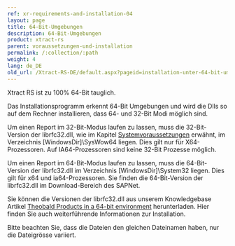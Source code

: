 ```yaml
---
ref: xr-requirements-and-installation-04
layout: page
title: 64-Bit-Umgebungen
description: 64-Bit-Umgebungen
product: xtract-rs
parent: voraussetzungen-und-installation
permalink: /:collection/:path
weight: 4
lang: de_DE
old_url: /Xtract-RS-DE/default.aspx?pageid=installation-unter-64-bit-umgebungen
---
```


Xtract RS ist zu 100% 64-Bit tauglich.

Das Installationsprogramm erkennt 64-Bit Umgebungen und wird die Dlls so auf dem Rechner installieren, dass 64- und 32-Bit Modi möglich sind.

Um einen Report im 32-Bit-Modus laufen zu lassen, muss die 32-Bit-Version der librfc32.dll, wie im Kapitel [Systemvoraussetzungen](./systemvoraussetzungen) erwähnt, im Verzeichnis [WindowsDir]\SysWow64 liegen. Dies gilt nur für X64-Prozessoren. Auf IA64-Prozessoren sind keine 32-Bit Prozesse möglich.

Um einen Report im 64-Bit-Modus laufen zu lassen, muss die 64-Bit-Version der librfc32.dll im Verzeichnis [WindowsDir]\System32 liegen. Dies gilt für x64 und ia64-Prozessoren. Sie finden die 64-Bit-Version der librfc32.dll im Download-Bereich des SAPNet.

Sie können die Versionen der librfc32.dll aus unserem Knowledgebase Artikel [Theobald Products in a 64-bit environment](https://my.theobald-software.com/index.php?/Knowledgebase/Article/View/71/0/theobald--products-in-a-64-bit-environment) herunterladen. Hier finden Sie auch weiterführende Informationen zur Installation.

Bitte beachten Sie, dass die Dateien den gleichen Dateinamen haben, nur die Dateigrösse variiert.